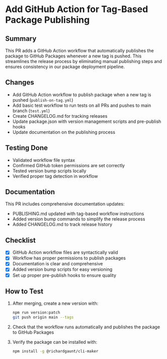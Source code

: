 # Add GitHub Action for Tag-Based Package Publishing

## Summary

This PR adds a GitHub Action workflow that automatically publishes the package to GitHub Packages whenever a new tag is pushed. This streamlines the release process by eliminating manual publishing steps and ensures consistency in our package deployment pipeline.

## Changes

- Add GitHub Action workflow to publish package when a new tag is pushed (`publish-on-tag.yml`)
- Add basic test workflow to run tests on all PRs and pushes to main branch (`test.yml`)
- Create CHANGELOG.md for tracking releases
- Update package.json with version management scripts and pre-publish hooks
- Update documentation on the publishing process

## Testing Done

- Validated workflow file syntax
- Confirmed GitHub token permissions are set correctly
- Tested version bump scripts locally
- Verified proper tag detection in workflow

## Documentation

This PR includes comprehensive documentation updates:

- PUBLISHING.md updated with tag-based workflow instructions
- Added version bump commands to simplify the release process
- Added CHANGELOG.md to track release history

## Checklist

- [x] GitHub Action workflow files are syntactically valid
- [x] Workflow has proper permissions to publish packages
- [x] Documentation is clear and comprehensive
- [x] Added version bump scripts for easy versioning
- [x] Set up proper pre-publish hooks to ensure quality

## How to Test

1. After merging, create a new version with:
   ```bash
   npm run version:patch
   git push origin main --tags
   ```

2. Check that the workflow runs automatically and publishes the package to GitHub Packages

3. Verify the package can be installed with:
   ```bash
   npm install -g @richardgaunt/cli-maker
   ```
